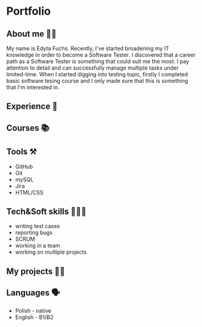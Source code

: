 # Portfolio

## About me 🙋‍♀️
My name is Edyta Fuchs. Recently, I've started broadening my IT knowledge in order to become a Software Tester. 
I discovered that a career path as a Software Tester is something that could suit me the most. 
I pay attention to detail and can successfully manage multiple tasks under limited-time.
When I started digging into testing topic, firstly I completed basic software tesing course and I only made sure that this is something that I'm interested in. 

## Experience 💼


## Courses 📚


## Tools ⚒
- GitHub
- Git
- mySQL
- Jira
- HTML/CSS

## Tech&Soft skills 👩🏼‍🎓
- writing test cases
- reporting bugs
- SCRUM
- working in a team
- working on multiple projects

## My projects 👩‍💻


## Languages 🗣
- Polish - native
- English - B1/B2
